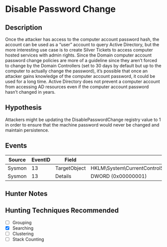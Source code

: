 # Disable Password Change
## Description
Once the attacker has access to the computer account password hash, the account can be used as a “user” account to query Active Directory, but the more interesting use case is to create Silver Tickets to access computer hosted services with admin rights. Since the Domain computer account password change policies are more of a guideline since they aren’t forced to change by the Domain Controllers (set to 30 days by default but up to the computer to actually change the password), it’s possible that once an attacker gains knowledge of the computer account password, it could be used for a long time. Active Directory does not prevent a computer account from accessing AD resources even if the computer account password hasn’t changed in years.

## Hypothesis
Attackers might be updating the DisablePasswordChange registry value to 1 in order to ensure that the machine password would never be changed and maintain persistence.

## Events

| Source | EventID | Field | Details | Reference | 
|--------|---------|-------|--------|-----------| 
| Sysmon | 13 | TargetObject | HKLM\System\CurrentControlSet\services\Netlogon\Parameters\DisablePasswordChange | Cyb3Ward0g |
| Sysmon | 13 | Details | DWORD (0x00000001) | Cyb3Ward0g |

## Hunter Notes


## Hunting Techniques Recommended

- [ ] Grouping
- [x] Searching
- [ ] Clustering
- [ ] Stack Counting
